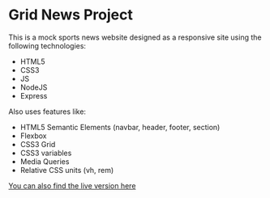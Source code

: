 # Grid News Project

This is a mock sports news website designed as a responsive site using the following technologies:

* HTML5
* CSS3
* JS
* NodeJS
* Express

Also uses features like:

* HTML5 Semantic Elements (navbar, header, footer, section)
* Flexbox
* CSS3 Grid
* CSS3 variables
* Media Queries
* Relative CSS units (vh, rem)

[You can also find the live version here]()